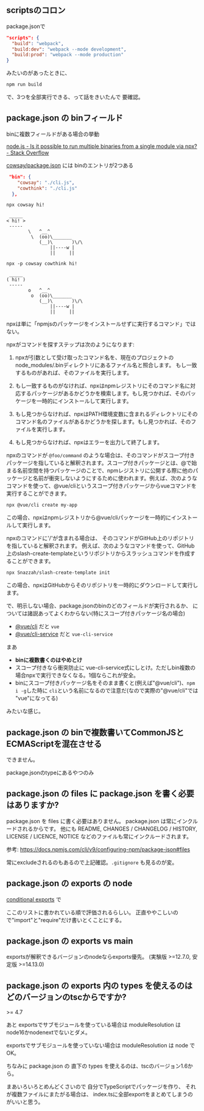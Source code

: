 ## scriptsのコロン

package.jsonで

```json
"scripts": {
  "build": "webpack",
  "build:dev": "webpack --mode development",
  "build:prod": "webpack --mode production"
}
```

みたいのがあったときに、

```bash
npm run build
```
で、3つを全部実行できる、って話をきいたんで 要確認。


## package.json の binフィールド

binに複数フィールドがある場合の挙動

[node\.js \- Is it possible to run multiple binaries from a single module via npx? \- Stack Overflow](https://stackoverflow.com/questions/53571669/is-it-possible-to-run-multiple-binaries-from-a-single-module-via-npx)


[cowsay/package\.json](https://www.npmjs.com/package/cowsay?activeTab=explore) には binのエントリが2つある

```json
 "bin": {
    "cowsay": "./cli.js",
    "cowthink": "./cli.js"
  },
```

`npx cowsay hi!`
```
 _____
< hi! >
 -----
        \   ^__^
         \  (oo)\_______
            (__)\       )\/\
                ||----w |
                ||     ||
```

`npx -p cowsay cowthink hi!`

```
 _____
( hi! )
 -----
        o   ^__^
         o  (oo)\_______
            (__)\       )\/\
                ||----w |
                ||     ||
```

npxは単に「npmjsのパッケージをインストールせずに実行するコマンド」ではない。

npxがコマンドを探すステップは次のようになります:

1. npxが引数として受け取ったコマンド名を、現在のプロジェクトのnode_modules/.binディレクトリにあるファイル名と照合します。
もし一致するものがあれば、そのファイルを実行します。

2. もし一致するものがなければ、npxはnpmレジストリにそのコマンド名に対応するパッケージがあるかどうかを検索します。もし見つかれば、そのパッケージを一時的にインストールして実行します。

3. もし見つからなければ、npxはPATH環境変数に含まれるディレクトリにそのコマンド名のファイルがあるかどうかを探します。もし見つかれば、そのファイルを実行します。

4. もし見つからなければ、npxはエラーを出力して終了します。

npxのコマンドが `@foo/command` のような場合は、そのコマンドがスコープ付きパッケージを指していると解釈されます。スコープ付きパッケージとは、@で始まる名前空間を持つパッケージのことで、npmレジストリに公開する際に他のパッケージと名前が衝突しないようにするために使われます。例えば、次のようなコマンドを使って、@vue/cliというスコープ付きパッケージからvueコマンドを実行することができます。

```bash
npx @vue/cli create my-app
```

この場合、npxはnpmレジストリから@vue/cliパッケージを一時的にインストールして実行します。

npxのコマンドに'/'が含まれる場合は、
そのコマンドがGitHub上のリポジトリを指していると解釈されます。
例えば、次のようなコマンドを使って、GitHub上のslash-create-templateというリポジトリからスラッシュコマンドを作成することができます。

```bash
npx Snazzah/slash-create-template init
```
この場合、npxはGitHubからそのリポジトリを一時的にダウンロードして実行します。


で、明示しない場合、package.jsonのbinのどのフィールドが実行されるか、
については諸説あってよくわからない(特にスコープ付きパッケージ名の場合)

- [@vue/cli](https://www.npmjs.com/package/@vue/cli?activeTab=explore) だと `vue`
- [@vue/cli-service](https://www.npmjs.com/package/@vue/cli-service?activeTab=explore) だと `vue-cli-service`

まあ
- **binに複数書くのはやめとけ**
- スコープ付きなら衝突防止に vue-cli-service式にしとけ。ただしbin複数の場合npxで実行できなくなる。1個ならこれが安全。
- binにスコープ付きパッケージ名をそのまま書くと(例えば"@vue/cli")、`npm i -g`した時に `cli`という名前になるので注意だ(なので実際の"@vue/cli"では "vue"になってる)

みたいな感じ。

## package.json の binで複数書いてCommonJSとECMAScriptを混在させる

できません。

package.jsonのtypeにあるやつのみ


## package.json の files に package.json を書く必要はありますか?

package.json を files に書く必要はありません。
package.json は常にインクルードされるからです。
他にも README, CHANGES / CHANGELOG / HISTORY, LICENSE / LICENCE, NOTICE などのファイルも常にインクルードされます。

参考: https://docs.npmjs.com/cli/v9/configuring-npm/package-json#files

常にexcludeされるのもあるので上記確認。`.gitignore` も見るのが変。

## package.json の exports の node

[conditional exports](https://nodejs.org/api/packages.html#conditional-exports) で

ここのリストに書かれている順で評価されるらしい。
正直ややこしいので"import"と"require"だけ書いとくことにする。

## package.json の exports vs main

exportsが解釈できるバージョンのnodeならexports優先。
(実験版 >=12.7.0, 安定版 >=14.13.0)

## package.json の exports 内の types を使えるのはどのバージョンのtscからですか?

&gt;= 4.7

あと exportsでサブモジュールを使っている場合は
moduleResolution は node16かnodenextでないとダメ。

exportsでサブモジュールを使っていない場合は
moduleResolution は node でOK。

ちなみに
package.json の 直下の types を使えるのは、tscのバージョン1.6から。

まあいろいろとめんどくさいので
自分でTypeScriptでパッケージを作り、
それが複数ファイルにまたがる場合は、
index.tsに全部exportをまとめてしまうのがいいと思う。
